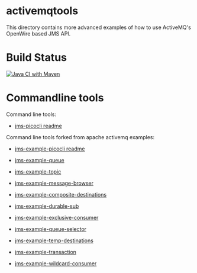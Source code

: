 # activemqtools

This directory contains more advanced examples of how to use ActiveMQ's OpenWire based JMS API.

# Build Status

[![Java CI with Maven](https://github.com/bernhardhuber/activemqtools/actions/workflows/maven.yml/badge.svg)](https://github.com/bernhardhuber/activemqtools/actions/workflows/maven.yml)

# Commandline tools

Command line tools:

* [jms-picocli readme](jms-picocli/README.md)

Command line tools forked from apache activemq examples:

* [jms-example-picocli readme](jms-example-picocli/README.md)

* [jms-example-queue](./jms-example-queue/readme.md)
* [jms-example-topic](./jms-example-topic/readme.md)
* [jms-example-message-browser](./jms-example-message-browser/readme.md)

* [jms-example-composite-destinations](./jms-example-composite-destinations/readme.md)
* [jms-example-durable-sub](./jms-example-durable-sub/readme.md)
* [jms-example-exclusive-consumer](./jms-example-exclusive-consumer/readme.md)
* [jms-example-queue-selector](./jms-example-queue-selector/readme.md)
* [jms-example-temp-destinations](./jms-example-temp-destinations/readme.md)
* [jms-example-transaction](./jms-example-transaction/readme.md)
* [jms-example-wildcard-consumer](./jms-example-wildcard-consumer/readme.md)
